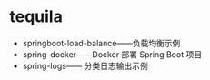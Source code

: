 # tequila

- springboot-load-balance——负载均衡示例
- spring-docker——Docker 部署 Spring Boot 项目
- spring-logs—— 分类日志输出示例